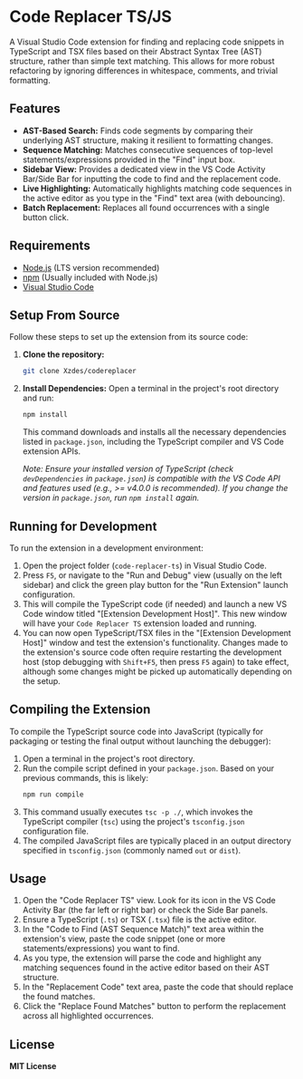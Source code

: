 # Code Replacer TS/JS

A Visual Studio Code extension for finding and replacing code snippets in TypeScript and TSX files based on their Abstract Syntax Tree (AST) structure, rather than simple text matching. This allows for more robust refactoring by ignoring differences in whitespace, comments, and trivial formatting.

## Features

*   **AST-Based Search:** Finds code segments by comparing their underlying AST structure, making it resilient to formatting changes.
*   **Sequence Matching:** Matches consecutive sequences of top-level statements/expressions provided in the "Find" input box.
*   **Sidebar View:** Provides a dedicated view in the VS Code Activity Bar/Side Bar for inputting the code to find and the replacement code.
*   **Live Highlighting:** Automatically highlights matching code sequences in the active editor as you type in the "Find" text area (with debouncing).
*   **Batch Replacement:** Replaces all found occurrences with a single button click.

## Requirements

*   [Node.js](https://nodejs.org/) (LTS version recommended)
*   [npm](https://www.npmjs.com/) (Usually included with Node.js)
*   [Visual Studio Code](https://code.visualstudio.com/)

## Setup From Source

Follow these steps to set up the extension from its source code:

1.  **Clone the repository:**
    ```bash
    git clone Xzdes/codereplacer
    ```

2.  **Install Dependencies:**
    Open a terminal in the project's root directory and run:
    ```bash
    npm install
    ```
    This command downloads and installs all the necessary dependencies listed in `package.json`, including the TypeScript compiler and VS Code extension APIs.

    *Note: Ensure your installed version of TypeScript (check `devDependencies` in `package.json`) is compatible with the VS Code API and features used (e.g., >= v4.0.0 is recommended). If you change the version in `package.json`, run `npm install` again.*

## Running for Development

To run the extension in a development environment:

1.  Open the project folder (`code-replacer-ts`) in Visual Studio Code.
2.  Press `F5`, or navigate to the "Run and Debug" view (usually on the left sidebar) and click the green play button for the "Run Extension" launch configuration.
3.  This will compile the TypeScript code (if needed) and launch a new VS Code window titled "[Extension Development Host]". This new window will have your `Code Replacer TS` extension loaded and running.
4.  You can now open TypeScript/TSX files in the "[Extension Development Host]" window and test the extension's functionality. Changes made to the extension's source code often require restarting the development host (stop debugging with `Shift+F5`, then press `F5` again) to take effect, although some changes might be picked up automatically depending on the setup.

## Compiling the Extension

To compile the TypeScript source code into JavaScript (typically for packaging or testing the final output without launching the debugger):

1.  Open a terminal in the project's root directory.
2.  Run the compile script defined in your `package.json`. Based on your previous commands, this is likely:
    ```bash
    npm run compile
    ```
3.  This command usually executes `tsc -p ./`, which invokes the TypeScript compiler (`tsc`) using the project's `tsconfig.json` configuration file.
4.  The compiled JavaScript files are typically placed in an output directory specified in `tsconfig.json` (commonly named `out` or `dist`).

## Usage

1.  Open the "Code Replacer TS" view. Look for its icon in the VS Code Activity Bar (the far left or right bar) or check the Side Bar panels.
2.  Ensure a TypeScript (`.ts`) or TSX (`.tsx`) file is the active editor.
3.  In the "Code to Find (AST Sequence Match)" text area within the extension's view, paste the code snippet (one or more statements/expressions) you want to find.
4.  As you type, the extension will parse the code and highlight any matching sequences found in the active editor based on their AST structure.
5.  In the "Replacement Code" text area, paste the code that should replace the found matches.
6.  Click the "Replace Found Matches" button to perform the replacement across all highlighted occurrences.

## License

**MIT License**